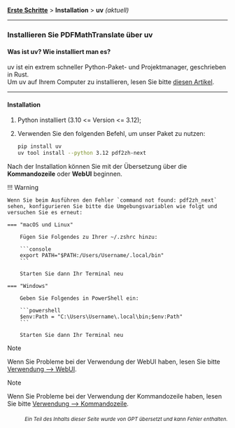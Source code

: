 [**Erste Schritte**](./getting-started.md) > **Installation** > **uv** _(aktuell)_

---

### Installieren Sie PDFMathTranslate über uv

#### Was ist uv? Wie installiert man es?

uv ist ein extrem schneller Python-Paket- und Projektmanager, geschrieben in Rust.
<br>
Um uv auf Ihrem Computer zu installieren, lesen Sie bitte [diesen Artikel](https://docs.astral.sh/uv/getting-started/installation/).

---

#### Installation

1. Python installiert (3.10 <= Version <= 3.12);

2. Verwenden Sie den folgenden Befehl, um unser Paket zu nutzen:

    ```bash
    pip install uv
    uv tool install --python 3.12 pdf2zh-next
    ```

Nach der Installation können Sie mit der Übersetzung über die **Kommandozeile** oder **WebUI** beginnen.

!!! Warning

    Wenn Sie beim Ausführen den Fehler `command not found: pdf2zh_next` sehen, konfigurieren Sie bitte die Umgebungsvariablen wie folgt und versuchen Sie es erneut:

    === "macOS und Linux"

        Fügen Sie Folgendes zu Ihrer ~/.zshrc hinzu:

        ```console
        export PATH="$PATH:/Users/Username/.local/bin"
        ```

        Starten Sie dann Ihr Terminal neu

    === "Windows"

        Geben Sie Folgendes in PowerShell ein:

        ```powershell
        $env:Path = "C:\Users\Username\.local\bin;$env:Path"
        ```

        Starten Sie dann Ihr Terminal neu

> [!NOTE]
> Wenn Sie Probleme bei der Verwendung der WebUI haben, lesen Sie bitte [Verwendung --> WebUI](./USAGE_webui.md).

> [!NOTE]
> Wenn Sie Probleme bei der Verwendung der Kommandozeile haben, lesen Sie bitte [Verwendung --> Kommandozeile](./USAGE_commandline.md).

<div align="right"> 
<h6><small>Ein Teil des Inhalts dieser Seite wurde von GPT übersetzt und kann Fehler enthalten.</small></h6>